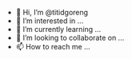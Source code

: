 - 👋 Hi, I’m @titidgoreng
- 👀 I’m interested in ...
- 🌱 I’m currently learning ...
- 💞️ I’m looking to collaborate on ...
- 📫 How to reach me ...

<!---
titidgoreng/titidgoreng is a ✨ special ✨ repository because its `README.md` (this file) appears on your GitHub profile.
You can click the Preview link to take a look at your changes.
--->
